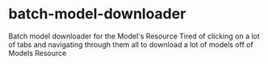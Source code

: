 # batch-model-downloader
Batch model downloader for the Model's Resource
Tired of clicking on a lot of tabs and navigating through them all to download a lot of models off of Models Resource
